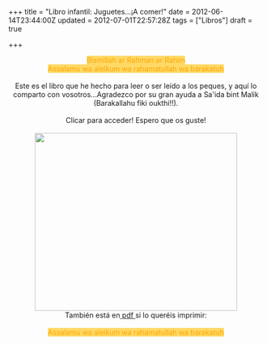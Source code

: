 +++
title = "Libro infantil: Juguetes...¡A comer!"
date = 2012-06-14T23:44:00Z
updated = 2012-07-01T22:57:28Z
tags = ["Libros"]
draft = true

+++

<div dir="ltr" style="text-align: left;" trbidi="on"><div style="text-align: center;"><span style="background-color: #ffd966; color: orange;">Bismillah ar Rahman ar Rahim</span></div><div style="text-align: center;"><span style="background-color: #ffd966; color: orange;">Assalamu wa aleikum wa rahamatullah wa barakatuh</span></div><br /><div style="text-align: center;">Este es el libro que he hecho para leer o ser leído a los peques, y aquí lo comparto con vosotros...Agradezco por su&nbsp;gran ayuda a Sa'ida bint Malik (Barakallahu fiki oukthi!!).</div><div style="text-align: center;"><br /></div><div style="text-align: center;">Clicar para acceder! Espero que os guste!</div><br /><div class="separator" style="clear: both; text-align: center;"><a href="http://snack.to/fu9a6ffj"><img border="0" height="352" src="http://4.bp.blogspot.com/-9sai5vfcxAM/T9pZ0n7yzRI/AAAAAAAABaA/-oTq61OCYxw/s400/img2.png" width="400" /></a></div><div class="separator" style="clear: both; text-align: center;">También está en<a href="https://www.box.com/files#/files/0/f/0/1/f_2470805067"> pdf </a>si lo queréis imprimir:</div><div class="separator" style="clear: both; text-align: center;"><br /></div><div style="text-align: center;"><span style="background-color: #ffd966; color: orange;">Assalamu wa aleikum wa rahamatullah wa barakatuh</span></div></div>
